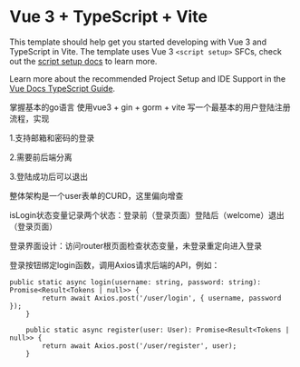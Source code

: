 # Vue 3 + TypeScript + Vite

This template should help get you started developing with Vue 3 and TypeScript in Vite. The template uses Vue 3 `<script setup>` SFCs, check out the [script setup docs](https://v3.vuejs.org/api/sfc-script-setup.html#sfc-script-setup) to learn more.

Learn more about the recommended Project Setup and IDE Support in the [Vue Docs TypeScript Guide](https://vuejs.org/guide/typescript/overview.html#project-setup).

掌握基本的go语言
使用vue3 + gin + gorm + vite 写一个最基本的用户登陆注册流程，实现

1.支持邮箱和密码的登录

2.需要前后端分离

3.登陆成功后可以退出

整体架构是一个user表单的CURD，这里偏向增查

isLogin状态变量记录两个状态：登录前（登录页面）登陆后（welcome）退出（登录页面）

登录界面设计：访问router根页面检查状态变量，未登录重定向进入登录

登录按钮绑定login函数，调用Axios请求后端的API，例如：
```
public static async login(username: string, password: string): Promise<Result<Tokens | null>> {
        return await Axios.post('/user/login', { username, password });
    }

    public static async register(user: User): Promise<Result<Tokens | null>> {
        return await Axios.post('/user/register', user);
    }
```
